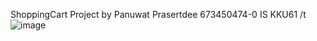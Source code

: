 ShoppingCart Project by Panuwat Prasertdee 673450474-0
IS KKU61
/t![image](https://github.com/user-attachments/assets/bb28f615-7fd8-4564-a1ce-52dcc1756f8b)

